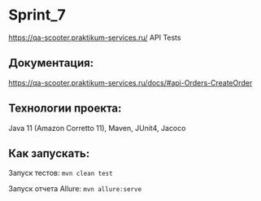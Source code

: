 # Sprint_7
https://qa-scooter.praktikum-services.ru/ API Tests

## Документация:

https://qa-scooter.praktikum-services.ru/docs/#api-Orders-CreateOrder

## Технологии проекта:

Java 11 (Amazon Corretto 11), Maven, JUnit4, Jacoco

## Как запускать:

Запуск тестов:
`mvn clean test`

Запуск отчета Allure:
`mvn allure:serve`

